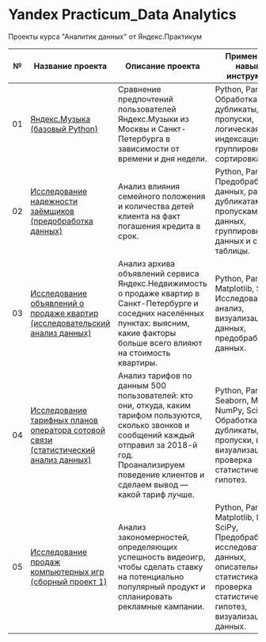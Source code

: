 # Yandex Practicum_Data Analytics
Проекты курса "Аналитик данных" от Яндекс.Практикум 
			
№   | Название проекта | Описание проекта | Применённые навыки и инструменты
------------- | ------------- | ------------- | -------------
01  | [Яндекс.Музыка<br>(базовый Python)](https://github.com/RomanTre/Yandex_Practicum_Data_Analytics/tree/main/01%20-%20%D0%91%D0%B0%D0%B7%D0%BE%D0%B2%D1%8B%D0%B9%20Python) | Сравнение предпочтений пользователей Яндекс.Музыки из Москвы и Санкт-Петербурга в зависимости от времени и дня недели.  | Python, Pandas, <br> Обработка данных, дубликаты, пропуски, логическая индексация, группировка, сортировка.
02  | [Исследование надежности заёмщиков<br>(предобработка данных)](https://github.com/RomanTre/Yandex_Practicum_Data_Analytics/tree/main/02%20-%20%D0%9F%D1%80%D0%B5%D0%B4%D0%BE%D0%B1%D1%80%D0%B0%D0%B1%D0%BE%D1%82%D0%BA%D0%B0%20%D0%B4%D0%B0%D0%BD%D0%BD%D1%8B%D1%85)  | Анализ влияния семейного положения и количества детей клиента на факт погашения кредита в срок.  | Python, Pandas, <br> Предобработка данных, работа с дубликатами и пропусками данных, группировка данных и сводные таблицы.
03  | [Исследование объявлений о продаже квартир<br>(исследовательский анализ данных)](https://github.com/RomanTre/Yandex_Practicum_Data_Analytics/tree/main/03%20-%20%D0%98%D1%81%D1%81%D0%BB%D0%B5%D0%B4%D0%BE%D0%B2%D0%B0%D1%82%D0%B5%D0%BB%D1%8C%D1%81%D0%BA%D0%B8%D0%B9%20%D0%B0%D0%BD%D0%B0%D0%BB%D0%B8%D0%B7%20%D0%B4%D0%B0%D0%BD%D0%BD%D1%8B%D1%85)  | Анализ архива объявлений сервиса Яндекс.Недвижимость о продаже квартир в Санкт-Петербурге и соседних населённых пунктах: выясним, какие факторы больше всего влияют на стоимость квартиры. | Python, Pandas, Matplotlib, Seaborn, <br> Исследовательский анализ, визуализация данных, предобработка данных.
04  | [Исследование тарифных планов оператора сотовой связи<br>(cтатистический  анализ данных)](https://github.com/RomanTre/Yandex_Practicum_Data_Analytics/tree/main/04%20-%20%D0%A1%D1%82%D0%B0%D1%82%D0%B8%D1%81%D1%82%D0%B8%D1%87%D0%B5%D1%81%D0%BA%D0%B8%D0%B9%20%D0%B0%D0%BD%D0%B0%D0%BB%D0%B8%D0%B7%20%D0%B4%D0%B0%D0%BD%D0%BD%D1%8B%D1%85)  | Анализ тарифов по данным 500 пользователей: кто они, откуда, каким тарифом пользуются, сколько звонков и сообщений каждый отправил за 2018-й год.<br> Проанализируем поведение клиентов и сделаем вывод — какой тариф лучше. | Python, Pandas, Seaborn, Matplotlib, NumPy, SciPy, <br>Обработка данных: дубликаты, пропуски, выбросы; визуализация, проверка статистических гипотез.
05  | [Исследование продаж компьютерных игр<br>(сборный проект 1)](https://github.com/RomanTre/Yandex_Practicum_Data_Analytics/tree/main/05%20-%20%D0%A1%D0%B1%D0%BE%D1%80%D0%BD%D1%8B%D0%B9%20%D0%BF%D1%80%D0%BE%D0%B5%D0%BA%D1%82%201)  |  Анализ закономерностей, определяющих успешность видеоигр, чтобы сделать ставку на потенциально популярный продукт и спланировать рекламные кампании.  |  Python, Pandas, Matplotlib, NumPy, SciPy,<br> Предобработка и исследовательский данных, описательная статистика, проверка статистических гипотез, визуализация данных.
